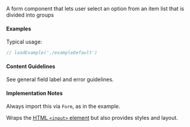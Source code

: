 A form component that lets user select an option from an item list that is divided into groups

#### Examples

Typical usage:

```jsx
// loadExample('./exampleDefault')
```

#### Content Guidelines

See general field label and error guidelines.

#### Implementation Notes

Always import this via `Form`, as in the example.

Wraps the [HTML `<input>` element](https://developer.mozilla.org/en-US/docs/Web/HTML/Element/input) but also provides styles and layout.
